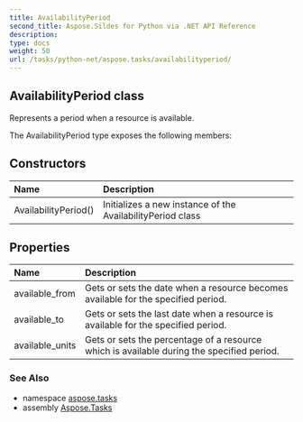 ```yaml
---
title: AvailabilityPeriod
second_title: Aspose.Sildes for Python via .NET API Reference
description: 
type: docs
weight: 50
url: /tasks/python-net/aspose.tasks/availabilityperiod/
---
```


## AvailabilityPeriod class

Represents a period when a resource is available.

The AvailabilityPeriod type exposes the following members:
## Constructors
| Name | Description |
| :- | :- |
|AvailabilityPeriod()|Initializes a new instance of the AvailabilityPeriod class|
## Properties
| Name | Description |
| :- | :- |
|available_from|Gets or sets the date when a resource becomes available for the specified period.|
|available_to|Gets or sets the last date when a resource is available for the specified period.|
|available_units|Gets or sets the percentage of a resource which is available during the specified period.|

### See Also

* namespace [aspose.tasks](/tasks/python-net/aspose.tasks/)
* assembly [Aspose.Tasks](/tasks/python-net/)

